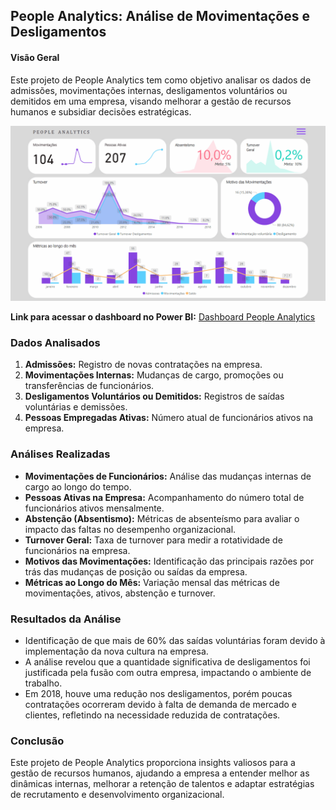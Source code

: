 ## People Analytics: Análise de Movimentações e Desligamentos

#### Visão Geral 
Este projeto de People Analytics tem como objetivo analisar os dados de admissões, movimentações internas, desligamentos voluntários ou demitidos em uma empresa, visando melhorar a gestão de recursos humanos e subsidiar decisões estratégicas.

[![](peopleanalytics.gif)](https://app.powerbi.com/view?r=eyJrIjoiNTI1ZmJjYzItZDM0Ny00NzJiLWFlZmItYzA1ZmZiZjRkMWQ4IiwidCI6IjEyMjExZGI2LWZiMWEtNDUwNi1iYjc2LWU5NWI3YTE0NTNiYyJ9)

**Link para acessar o dashboard no Power BI:** [Dashboard People Analytics](https://app.powerbi.com/view?r=eyJrIjoiNTI1ZmJjYzItZDM0Ny00NzJiLWFlZmItYzA1ZmZiZjRkMWQ4IiwidCI6IjEyMjExZGI2LWZiMWEtNDUwNi1iYjc2LWU5NWI3YTE0NTNiYyJ9)

### Dados Analisados
1. **Admissões:** Registro de novas contratações na empresa.
2. **Movimentações Internas:** Mudanças de cargo, promoções ou transferências de funcionários.
3. **Desligamentos Voluntários ou Demitidos:** Registros de saídas voluntárias e demissões.
4. **Pessoas Empregadas Ativas:** Número atual de funcionários ativos na empresa.

### Análises Realizadas
- **Movimentações de Funcionários:** Análise das mudanças internas de cargo ao longo do tempo.
- **Pessoas Ativas na Empresa:** Acompanhamento do número total de funcionários ativos mensalmente.
- **Abstenção (Absentismo):** Métricas de absenteísmo para avaliar o impacto das faltas no desempenho organizacional.
- **Turnover Geral:** Taxa de turnover para medir a rotatividade de funcionários na empresa.
- **Motivos das Movimentações:** Identificação das principais razões por trás das mudanças de posição ou saídas da empresa.
- **Métricas ao Longo do Mês:** Variação mensal das métricas de movimentações, ativos, abstenção e turnover.

### Resultados da Análise
- Identificação de que mais de 60% das saídas voluntárias foram devido à implementação da nova cultura na empresa.
- A análise revelou que a quantidade significativa de desligamentos foi justificada pela fusão com outra empresa, impactando o ambiente de trabalho.
- Em 2018, houve uma redução nos desligamentos, porém poucas contratações ocorreram devido à falta de demanda de mercado e clientes, refletindo na necessidade reduzida de contratações.

### Conclusão
Este projeto de People Analytics proporciona insights valiosos para a gestão de recursos humanos, ajudando a empresa a entender melhor as dinâmicas internas, melhorar a retenção de talentos e adaptar estratégias de recrutamento e desenvolvimento organizacional.
